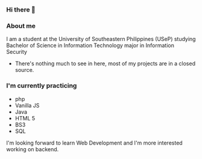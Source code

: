 ### Hi there 👋

### About me

I am a student at the University of Southeastern Philippines (USeP) studying Bachelor of Science in Information Technology major in Information Security
- There's nothing much to see in here, most of my projects are in a closed source.

### I'm currently practicing
- php
- Vanilla JS
- Java
- HTML 5
- BS3
- SQL


I'm looking forward to learn Web Development and I'm more interested working on backend.

